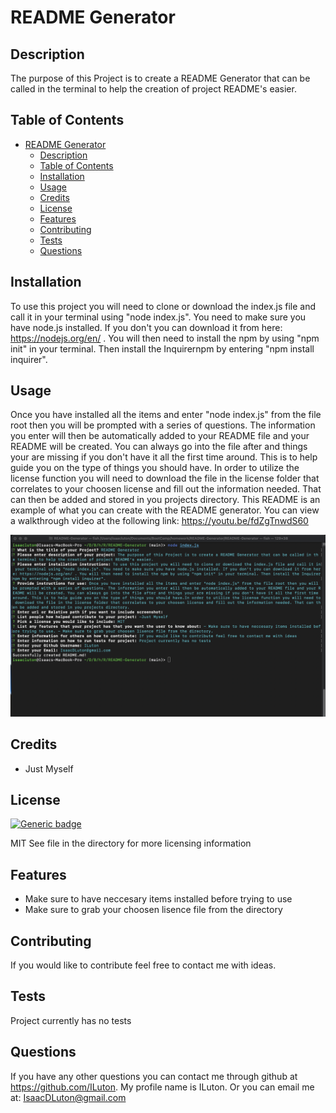 # README Generator

## Description

The purpose of this Project is to create a README Generator that can be called in the terminal to help the creation of project README's easier. 

## Table of Contents

- [README Generator](#readme-generator)
  - [Description](#description)
  - [Table of Contents](#table-of-contents)
  - [Installation](#installation)
  - [Usage](#usage)
  - [Credits](#credits)
  - [License](#license)
  - [Features](#features)
  - [Contributing](#contributing)
  - [Tests](#tests)
  - [Questions](#questions)

## Installation
To use this project you will need to clone or download the index.js file and call it in your terminal using "node index.js". You need to make sure you have node.js installed. If you don't you can download it from here: https://nodejs.org/en/ . You will then need to install the npm by using "npm init" in your terminal. Then install the Inquirernpm by entering "npm install inquirer". 

## Usage
Once you have installed all the items and enter "node index.js" from the file root then you will be prompted with a series of questions. The information you enter will then be automatically added to your README file and your README will be created. You can always go into the file after and things your are missing if you don't have it all the first time around. This is to help guide you on the type of things you should have. In order to utilize the license function you will need to download the file in the license folder that correlates to your choosen license and fill out the information needed. That can then be added and stored in you projects directory. This README is an example of what you can create with the README generator. You can view a walkthrough video at the following link: https://youtu.be/fdZgTnwdS60

![alt text](./Screen%20Shot%202022-04-24%20at%204.43.18%20PM.png)

## Credits
- Just Myself

## License 
[![Generic badge](https://img.shields.io/badge/license-MIT-<COLOR>.svg)](https://shields.io/)

MIT
See file in the directory for more licensing information

## Features
- Make sure to have neccesary items installed before trying to use
- Make sure to grab your choosen lisence file from the directory 

## Contributing
If you would like to contribute feel free to contact me with ideas.


## Tests
Project currently has no tests

## Questions

If you have any other questions you can contact me through github at https://github.com/ILuton. My profile name is ILuton. Or you can email me at: IsaacDLuton@gmail.com

